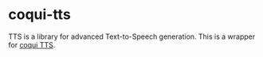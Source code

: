 # coqui-tts

TTS is a library for advanced Text-to-Speech generation. This is a wrapper for [coqui TTS](https://github.com/coqui-ai/TTS).